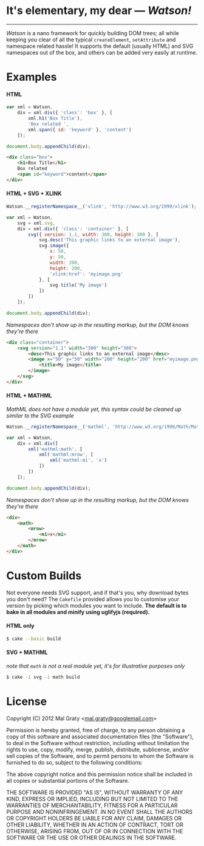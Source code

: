 # It's elementary, my dear &mdash; _Watson!_
---

_Watson_ is a nano framework for quickly building DOM trees; all while keeping you clear of all the typical `createElement`, `setAttribute` and namespace related hassle! It supports the default (usually HTML) and SVG namespaces out of the box, and others can be added very easily at runtime.

# Examples

#### HTML

```js
var xml = Watson,
    div = xml.div({ 'class': 'box' }, [
        xml.h1('Box Title'),
        'Box related ',
        xml.span({ id: 'keyword' }, 'content')
    ]);

document.body.appendChild(div);
```

```html
<div class="box">
    <h1>Box Title</h1>
    Box related
    <span id="keyword">content</span>
</div>
```

#### HTML + SVG + XLINK

```js
Watson.__registerNamespace__('xlink', 'http://www.w3.org/1999/xlink');

var xml = Watson,
    svg = xml.svg,
    div = xml.div({ 'class': 'container' }, [
        svg({ version: 1.1, width: 300, height: 300 }, [
            svg.desc('This graphic links to an external image'),
            svg.image({
                x: 50,
                y: 50,
                width: 200,
                height: 200,
                'xlink:href': 'myimage.png'
            }, [
                svg.title('My image')
            ])
        ])
    ]);

document.body.appendChild(div);
```

_Namespaces don't show up in the resulting markup, but the DOM knows they're there_

```html
<div class="container">
    <svg version="1.1" width="300" height="300">
        <desc>This graphic links to an external image</desc>
        <image x="50" y="50" width="200" height="200" href="myimage.png">
            <title>My image</title>
        </image>
    </svg>
</div>
```

#### HTML + MATHML

_MathML does not have a module yet, this syntax could be cleaned up similar to the SVG example_

```js
Watson.__registerNamespace__('mathml', 'http://www.w3.org/1998/Math/MathML');

var xml = Watson,
    div = xml.div([
        xml('mathml:math', [
            xml('mathml:mrow', [
                xml('mathml:mi', 'x')
            ])
        ])
    ]);

document.body.appendChild(div);
```

_Namespaces don't show up in the resulting markup, but the DOM knows they're there_

```html
<div>
    <math>
        <mrow>
            <mi>x</mi>
        </mrow>
    </math>
</div>
```

# Custom Builds

Not everyone needs SVG support, and if that's you, why download bytes you don't need? The `Cakefile` provided allows you to customise your version by picking which modules you want to include. **The default is to bake in all modules and minify using uglifyjs (required).**

#### HTML only

```sh
$ cake --basic build
```

#### SVG + MATHML

_note that `math` is not a real module yet, it's for illustrative purposes only_

```sh
$ cake -i svg -i math build
```

# License
Copyright (C) 2012 Mal Graty &lt;mal.graty@googlemail.com&gt;

Permission is hereby granted, free of charge, to any person obtaining a copy
of this software and associated documentation files (the "Software"), to deal
in the Software without restriction, including without limitation the rights
to use, copy, modify, merge, publish, distribute, sublicense, and/or sell
copies of the Software, and to permit persons to whom the Software is
furnished to do so, subject to the following conditions:

The above copyright notice and this permission notice shall be included in
all copies or substantial portions of the Software.

THE SOFTWARE IS PROVIDED "AS IS", WITHOUT WARRANTY OF ANY KIND, EXPRESS OR
IMPLIED, INCLUDING BUT NOT LIMITED TO THE WARRANTIES OF MERCHANTABILITY,
FITNESS FOR A PARTICULAR PURPOSE AND NONINFRINGEMENT. IN NO EVENT SHALL THE
AUTHORS OR COPYRIGHT HOLDERS BE LIABLE FOR ANY CLAIM, DAMAGES OR OTHER
LIABILITY, WHETHER IN AN ACTION OF CONTRACT, TORT OR OTHERWISE, ARISING FROM,
OUT OF OR IN CONNECTION WITH THE SOFTWARE OR THE USE OR OTHER DEALINGS IN
THE SOFTWARE.
